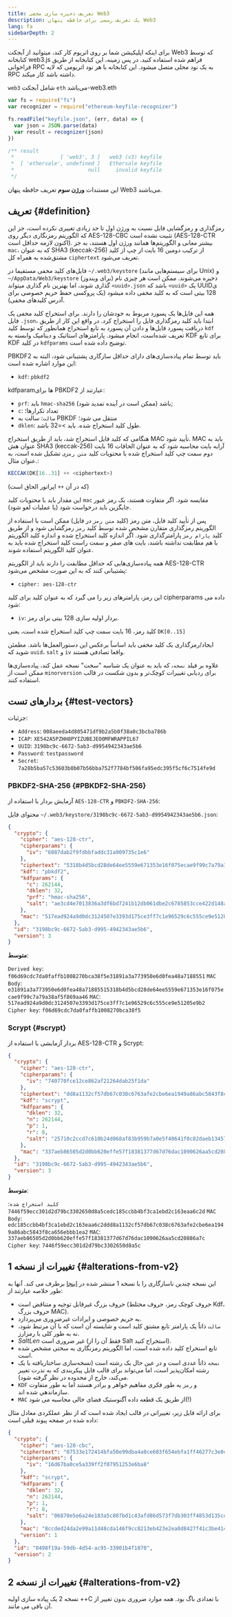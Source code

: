 ```yaml
---
title: تعریف ذخیره سازی مخفی Web3
description: یک تعریف رسمی برای حافظه پنهان Web3
lang: fa
sidebarDepth: 2
---
```


برای اینکه اپلیکیشن شما بر روی اتریوم کار کند، میتوانید از آبجکت‌ Web3 که توسط کتابخانه web3.js فراهم شده استفاده کنید. در پس زمینه، این کتابخانه از طریق فراخوانی RPC به یک نود محلی متصل میشود. این کتابخانه با هر نود اتریومی که لایه RPC داشته باشد کار میکند.

`web3` شامل آبجکت `eth` می‌باشد-web3.eth

```js
var fs = require("fs")
var recognizer = require("ethereum-keyfile-recognizer")

fs.readFile("keyfile.json", (err, data) => {
  var json = JSON.parse(data)
  var result = recognizer(json)
})

/** result
 *               [ 'web3', 3 ]   web3 (v3) keyfile
 *  [ 'ethersale', undefined ]   Ethersale keyfile
 *                        null     invalid keyfile
 */
```

این مستندات **ورژن سوم** تعریف حافظه پنهان Web3 می‌باشند.

## تعریف {#definition}

رمزگذاری و رمزگشایی فایل نسبت به ورژن اول تا حد زیادی تغییری نکرده‌ است، جز این که الگوریتم رمزنگاری دیگر روی AES-128-CBC تثبیت نشده است (AES-128-CTR اکنون لازمه حداقل است). بیشتر معانی و الگوریتم‌ها همانند ورژن اول هستند، به جز `mac`، که به عنوان SHA3 (keccak-256) از ترکیب دومین 16 بایت از چپ از کلید مشتق‌شده به همراه کل `ciphertext` تعریف می‌شود.

فایل‌های کلید مخفی مستقیما در `~/.web3/keystore` (برای سیستم‌هایی مانند Unix) و `~/AppData/Web3/keystore` (برای ویندوز) ذخیره می‌شوند. ممکن است هر چیزی نام گذاری شوند، اما بهترین نام گذاری میتواند `<uuid>.json` باشد که `<uuid>` یک UUIDی 128 بیتی است که به کلید مخفی داده میشود (یک پروکسی حفظ حریم خصوصی برای آدرس کلیدهای مخفی).

همه این فایل‌ها یک پسورد مربوط به خودشان را دارند. برای استخراج کلید مخفی یک فایل `.json`، ابتدا باید کلید رمزگذاری فایل را استخراج کرد. در واقع این کار از طریق دریافت پسورد فایل‌ها و دادن آن پسورد به تابع استخراج همانطور که توسط کلید `kdf` تعریف شده‌است، انجام میشود. پارامترهای استاتیک و دینامیک وابسته به KDF برای تابع KDF در کلید `kdfparams` توضیح داده شده است.

PBKDF2 باید توسط تمام پیاده‌سازی‌های دارای حداقل سازگاری پشتیبانی شود، البته به این موارد اشاره شده است:

- `kdf`: `pbkdf2`

kdfparamها برای PBKDF2 عبارتند از:

- `prf`: باید `hmac-sha256` باشد (ممکن است در آینده تمدید شود);
- `c`: تعداد تکرارها؛
- `سالت`: سالت به PBKDF منتقل می شود؛
- `dklen`: طول کلید استخراج شده. باید >=32 باشد.

هنگامی که کلید فایل استخراج شد، باید از طریق استخراج MAC تأیید شود. MAC باید به عنوان هش SHA3 (keccak-256) آرایه بایت محاسبه شود که به عنوان الحاقات 16 بایت دوم سمت چپ کلید استخراج شده با محتویات کلید `متن رمزی` تشکیل شده است، به عنوان مثال.:

```js
KECCAK(DK[16..31] ++ <ciphertext>)
```

(که در آن `++` اپراتور الحاق است)

این مقدار باید با محتویات کلید `mac` مقایسه شود. اگر متفاوت هستند، یک رمز عبور جایگزین باید درخواست شود (یا عملیات لغو شود).

پس از تأیید کلید فایل، متن رمز (کلید `متن رمز` در فایل) ممکن است با استفاده از الگوریتم رمزگذاری متقارن مشخص شده توسط کلید `رمز` رمزگشایی شود و از طریق کلید `پارام رمز` پارامترگذاری شود. اگر اندازه کلید استخراج شده و اندازه کلید الگوریتم با هم مطابقت نداشته باشند، بایت های صفر و سمت راست کلید استخراج شده باید به عنوان کلید الگوریتم استفاده شوند.

همه پیاده‌سازی‌هایی که حداقل مطابقت را دارند باید از الگوریتم AES-128-CTR پشتیبانی کنند که به این صورت مشخص می‌شود:

- `cipher: aes-128-ctr`

این رمز، پارامترهای زیر را می گیرد که به عنوان کلید برای کلید cipherparams داده می شود:

- `iv`: بردار اولیه سازی 128 بیتی برای رمز.

کلید رمز، 16 بایت سمت چپ کلید استخراج شده است، یعنی `DK[0..15]`

ایجاد/رمزگذاری یک کلید مخفی باید اساساً برعکس این دستورالعمل‌ها باشد. مطمئن شوید که `uuid`، `salt` و `iv` واقعا تصادفی هستند.

علاوه بر فیلد `نسخه`، که باید به عنوان یک شناسه "سخت" نسخه عمل کند، پیاده‌سازی‌ها ممکن است از `minorversion` برای ردیابی تغییرات کوچک‌تر و بدون شکست در قالب استفاده کنند.

## بردارهای تست {#test-vectors}

جزئیات:

- `Address`: `008aeeda4d805471df9b2a5b0f38a0c3bcba786b`
- `ICAP`: `XE542A5PZHH8PYIZUBEJEO0MFWRAPPIL67`
- `UUID`: `3198bc9c-6672-5ab3-d9954942343ae5b6`
- `Password`: `testpassword`
- `Secret`: `7a28b5ba57c53603b0b07b56bba752f7784bf506fa95edc395f5cf6c7514fe9d`

### PBKDF2-SHA-256 {#PBKDF2-SHA-256}

آزمایش بردار با استفاده از `AES-128-CTR` و `PBKDF2-SHA-256`:

محتوای فایل `~/.web3/keystore/3198bc9c-6672-5ab3-d9954942343ae5b6.json`:

```json
{
  "crypto": {
    "cipher": "aes-128-ctr",
    "cipherparams": {
      "iv": "6087dab2f9fdbbfaddc31a909735c1e6"
    },
    "ciphertext": "5318b4d5bcd28de64ee5559e671353e16f075ecae9f99c7a79a38af5f869aa46",
    "kdf": "pbkdf2",
    "kdfparams": {
      "c": 262144,
      "dklen": 32,
      "prf": "hmac-sha256",
      "salt": "ae3cd4e7013836a3df6bd7241b12db061dbe2c6785853cce422d148a624ce0bd"
    },
    "mac": "517ead924a9d0dc3124507e3393d175ce3ff7c1e96529c6c555ce9e51205e9b2"
  },
  "id": "3198bc9c-6672-5ab3-d995-4942343ae5b6",
  "version": 3
}
```

**متوسط**:

`Derived key`: `f06d69cdc7da0faffb1008270bca38f5e31891a3a773950e6d0fea48a7188551` `MAC Body`: `e31891a3a773950e6d0fea48a71885515318b4d5bcd28de64ee5559e671353e16f075ecae9f99c7a79a38af5f869aa46` `MAC`: `517ead924a9d0dc3124507e3393d175ce3ff7c1e96529c6c555ce9e51205e9b2` `Cipher key`: `f06d69cdc7da0faffb1008270bca38f5`

### Scrypt {#scrypt}

بردار آزمایشی با استفاده از AES-128-CTR و Scrypt:

```json
{
  "crypto": {
    "cipher": "aes-128-ctr",
    "cipherparams": {
      "iv": "740770fce12ce862af21264dab25f1da"
    },
    "ciphertext": "dd8a1132cf57db67c038c6763afe2cbe6ea1949a86abc5843f8ca656ebbb1ea2",
    "kdf": "scrypt",
    "kdfparams": {
      "dklen": 32,
      "n": 262144,
      "p": 1,
      "r": 8,
      "salt": "25710c2ccd7c610b24d068af83b959b7a0e5f40641f0c82daeb1345766191034"
    },
    "mac": "337aeb86505d2d0bb620effe57f18381377d67d76dac1090626aa5cd20886a7c"
  },
  "id": "3198bc9c-6672-5ab3-d995-4942343ae5b6",
  "version": 3
}
```

**متوسط**:

`کلید استخراج شده`: `7446f59ecc301d2d79bc3302650d8a5cedc185ccbb4bf3ca1ebd2c163eaa6c2d` `MAC Body`: `edc185ccbb4bf3ca1ebd2c163eaa6c2ddd8a1132cf57db67c038c6763afe2cbe6ea1949a86abc5843f8ca656ebbb1ea2` `MAC`: `337aeb86505d2d0bb620effe57f18381377d67d76dac1090626aa5cd20886a7c` `Cipher key`: `7446f59ecc301d2d79bc3302650d8a5c`

## تغییرات از نسخه 1 {#alterations-from-v2}

این نسخه چندین ناسازگاری را با نسخه 1 منتشر شده در [اینجا](https://github.com/ethereum/homestead-guide/blob/master/old-docs-for-reference/go-ethereum-wiki.rst/Passphrase-protected-key-store-spec.rst) برطرف می کند. آنها به طور خلاصه عبارتند از:

- حروف بزرگ غیرقابل توجیه و متناقض است (حروف کوچک رمز، حروف مختلط Kdf، حروف بزرگ MAC).
- به حریم خصوصی و ایرادات غیرضروری می‌پردازد.
- `سالت` ذاتاً یک پارامتر تابع مشتق کلید است و شایسته آن است که با آن مرتبط شود، نه به طور کلی با رمزارز.
- _SaltLen_ غیر ضروری است (فقط آن را از Salt استخراج کنید).
- تابع استخراج کلید داده شده است، اما الگوریتم رمزنگاری به سختی مشخص شده است.
- `نسخه` ذاتاً عددی است و در عین حال یک رشته است (نسخه‌سازی ساختاریافته با یک رشته امکان‌پذیر است، اما می‌تواند برای قالب فایل پیکربندی که به ندرت تغییر می‌کند، خارج از محدوده در نظر گرفته شود).
- `KDF` و `رمز` به طور فکری مفاهيم خواهر و برادر هستند اما به طور متفاوت سازماندهي شده اند.
- `MAC` از طریق یک قطعه داده آگنوستیک فضای خالی محاسبه می شود(!)

برای ارائه فایل زیر، تغییراتی در قالب ایجاد شده است که از نظر عملکردی معادل مثال داده شده در صفحه پیوند قبلی است:

```json
{
  "crypto": {
    "cipher": "aes-128-cbc",
    "ciphertext": "07533e172414bfa50e99dba4a0ce603f654ebfa1ff46277c3e0c577fdc87f6bb4e4fe16c5a94ce6ce14cfa069821ef9b",
    "cipherparams": {
      "iv": "16d67ba0ce5a339ff2f07951253e6ba8"
    },
    "kdf": "scrypt",
    "kdfparams": {
      "dklen": 32,
      "n": 262144,
      "p": 1,
      "r": 8,
      "salt": "06870e5e6a24e183a5c807bd1c43afd86d573f7db303ff4853d135cd0fd3fe91"
    },
    "mac": "8ccded24da2e99a11d48cda146f9cc8213eb423e2ea0d8427f41c3be414424dd",
    "version": 1
  },
  "id": "0498f19a-59db-4d54-ac95-33901b4f1870",
  "version": 2
}
```

## تغییرات از نسخه 2 {#alterations-from-v2}

نسخه 2 یک پیاده سازی اولیه ++C با تعدادی باگ بود. همه موارد ضروری بدون تغییر از آن باقی می مانند.
